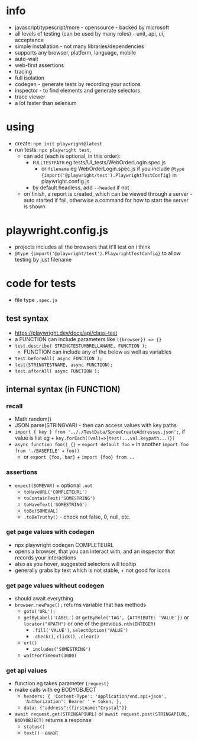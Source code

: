 # info
* javascript/typescript/more - opensource - backed by microsoft
* all levels of testing (can be used by many roles) - unit, api, ui, acceptance
* simple installation - not many libraries/dependencies
* supports any browser, platform, language, mobile
* auto-wait
* web-first assertions
* tracing
* full isolation
* codegen - generate tests by recording your actions
* inspector - to find elements and generate selectors
* trace viewer
* a lot faster than selenium
# using
* create: `npm init playwright@latest`
* run tests: `npx playwright test`, 
  * can add (each is optional, in this order):
    * `FULLTESTPATH` eg tests/UI_tests/WebOrderLogin.spec.js
      * or `filename` eg WebOrderLogin.spec.js if you include `@type {import('@playwright/test').PlaywrightTestConfig}` in playwright.config.js
    * by default headless, add `--headed` if not
  * on finish, a report is created, which can be viewed through a server - auto started if fail, otherwise a command for how to start the server is shown
# playwright.config.js
* projects includes all the browsers that it'll test on i think
* `@type {import('@playwright/test').PlaywrightTestConfig}` to allow testing by just filename
# code for tests
* file type `.spec.js`
## test syntax
* https://playwright.dev/docs/api/class-test
* a FUNCTION can include parameters like `({browser}) => {}`
* `test.describe( STRINGTESTUMBRELLANAME, FUNCTION );`
  * FUNCTION can include any of the below as well as variables
* `test.beforeAll( async FUNCTION );`
* `test(STRINGTESTNAME, async FUNCTION);`
* `test.afterAll( async FUNCTION );`
## internal syntax (in FUNCTION)
### recall
* Math.random()
* JSON.parse(STRINGVAR) - then can access values with key paths
* `import { key } from '.././TestData/SpreeCreateAddresses.json';`, if value is list eg + `key.forEach((val)=>{test(...val.keypath...)})`
* `async function foo() {}` + `export default foo` + in another `import foo from './BASEFILE'` + `foo()`
  * or `export {foo, bar}` + `import {foo} from...`
### assertions
* `expect(SOMEVAR)` + optional `.not`
  * `toHaveURL('COMPLETEURL')`
  * `toContainText('SOMESTRING')`
  * `toHaveText('SOMESTRING')`
  * `toBe(SOMEVAL)`
  * `.toBeTruthy()` - check not false, 0, null, etc.
### get page values with codegen
* npx playwright codegen COMPLETEURL
* opens a browser, that you can interact with, and an inspector that records your interactions
* also as you hover, suggested selectors will tooltip
* generally grabs by text which is not stable, + not good for icons
### get page values without codegen
* should await everything
* `browser.newPage();` returns variable that has methods
  * `goto('URL');`
  * `getByLabel('LABEL')` or  `getByRole('TAG', {ATTRIBUTE: 'VALUE'})` or `locator("XPATH")` or one of the previous`.nth(INTEGER)`
    * `.fill('VALUE')`, `selectOption('VALUE')`
    * `.check()`, `click()`, `.clear()`
  * `url()`
    * `includes('SOMESTRING')`
  * `waitForTimeout(3000)`
### get api values
* function eg takes parameter `{request}`
* make calls with eg BODYOBJECT
  * `headers: { 'Content-Type': 'application/vnd.api+json', 'Authorization': Bearer ' + token, },`
  * `data: {"address":{firstname:"Crystal"}}`
* `await request.get(STRINGAPIURL)` or `await request.post(STRINGAPIURL, BODYOBJECT)` returns a response
  * `status()`
  * `text()` - await
